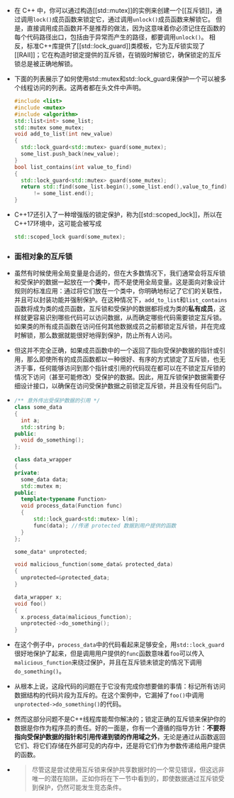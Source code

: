 - 在 C++ 中，你可以通过构造[[std::mutex]]的实例来创建一个[[互斥锁]]，通过调用`lock()`成员函数来锁定它，通过调用`unlock()`成员函数来解锁它。
  但是，直接调用成员函数并不是推荐的做法，因为这意味着你必须记住在函数的每个代码路径出口，包括由于异常而产生的路径，都要调用`unlock()`。
  相反，标准C++库提供了[[std::lock_guard]]类模板，它为互斥锁实现了[[RAII]]；它在构造时锁定提供的互斥锁，在销毁时解锁它，确保锁定的互斥锁总是被正确地解锁。
- 下面的列表展示了如何使用std::mutex和std::lock_guard来保护一个可以被多个线程访问的列表。这两者都在头文件中声明。
  
  ```cpp
  #include <list>
  #include <mutex>
  #include <algorithm>
  std::list<int> some_list;
  std::mutex some_mutex;
  void add_to_list(int new_value)
  {
  	std::lock_guard<std::mutex> guard(some_mutex);
  	some_list.push_back(new_value);
  }
  bool list_contains(int value_to_find)
  {
  	std::lock_guard<std::mutex> guard(some_mutex);
  	return std::find(some_list.begin(),some_list.end(),value_to_find)
  		!= some_list.end();
  }
  ```
- C++17还引入了一种增强版的锁定保护，称为[[std::scoped_lock]]，所以在C++17环境中，这可能会被写成
  ``` cpp
  std::scoped_lock guard(some_mutex);
  ```
- ### 面相对象的互斥锁
- 虽然有时候使用全局变量是合适的，但在大多数情况下，我们通常会将互斥锁和受保护的数据一起放在一个**类**中，而不是使用全局变量。这是面向对象设计规则的标准应用：通过将它们放在一个类中，你明确地标记了它们的关联性，并且可以封装功能并强制保护。在这种情况下，`add_to_list`和`list_contains`函数将成为类的成员函数，互斥锁和受保护的数据都将成为类的**私有成员**，这样就更容易识别哪些代码可以访问数据，从而确定哪些代码需要锁定互斥锁。如果类的所有成员函数在访问任何其他数据成员之前都锁定互斥锁，并在完成时解锁，那么数据就能很好地得到保护，防止所有人访问。
- 但这并不完全正确，如果成员函数中的一个返回了指向受保护数据的指针或引用，那么即使所有的成员函数都以一种很好、有序的方式锁定了互斥锁，也无济于事，任何能够访问到那个指针或引用的代码现在都可以在不锁定互斥锁的情况下访问（甚至可能修改）受保护的数据。因此，用互斥锁保护数据需要仔细设计接口，以确保在访问受保护数据之前锁定互斥锁，并且没有任何后门。
- ``` cpp
  /** 意外传出受保护数据的引用 */
  class some_data
  {
  	int a;
  	std::string b;
  public:
  	void do_something();
  };
  
  class data_wrapper
  {
  private:
  	some_data data;
  	std::mutex m;
  public:
  	template<typename Function>
  	void process_data(Function func)
  	{
  		std::lock_guard<std::mutex> l(m);
  		func(data);	//传递 protected 数据到用户提供的函数
  	}
  };
  
  some_data* unprotected;
  
  void malicious_function(some_data& protected_data)
  {
  	unprotected=&protected_data;
  }
  
  data_wrapper x;
  void foo()
  {
  	x.process_data(malicious_function);
  	unprotected->do_something();
  }
  ```
- 在这个例子中，`process_data`中的代码看起来足够安全，用`std::lock_guard`很好地保护了起来，但是调用用户提供的`func`函数意味着`foo`可以传入`malicious_function`来绕过保护，并且在互斥锁未锁定的情况下调用`do_something()`。
- 从根本上说，这段代码的问题在于它没有完成你想要做的事情：标记所有访问数据结构的代码片段为互斥的。在这个案例中，它漏掉了`foo()`中调用`unprotected->do_something()`的代码。
- 然而这部分问题不是C++线程库能帮你解决的；锁定正确的互斥锁来保护你的数据是你作为程序员的责任。好的一面是，你有一个遵循的指导方针：**不要将指向受保护数据的指针和引用传递到锁的作用域之外**，无论是通过从函数返回它们、将它们存储在外部可见的内存中，还是将它们作为参数传递给用户提供的函数。
- >尽管这是尝试使用互斥锁来保护共享数据时的一个常见错误，但这远非唯一的潜在陷阱。正如你将在下一节中看到的，即使数据通过互斥锁受到保护，仍然可能发生竞态条件。